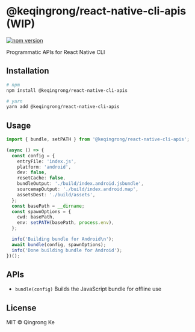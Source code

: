 # @keqingrong/react-native-cli-apis (WIP)

[![npm version](https://img.shields.io/npm/v/@keqingrong/react-native-cli-apis.svg)](https://www.npmjs.com/package/@keqingrong/react-native-cli-apis)

Programmatic APIs for React Native CLI

## Installation

```bash
# npm
npm install @keqingrong/react-native-cli-apis

# yarn
yarn add @keqingrong/react-native-cli-apis
```

## Usage

```ts
import { bundle, setPATH } from '@keqingrong/react-native-cli-apis';

(async () => {
  const config = {
    entryFile: 'index.js',
    platform: 'android',
    dev: false,
    resetCache: false,
    bundleOutput: './build/index.android.jsbundle',
    sourcemapOutput: './build/index.android.map',
    assetsDest: './build/assets',
  };
  const basePath = __dirname;
  const spawnOptions = {
    cwd: basePath,
    env: setPATH(basePath, process.env),
  };

  info('Building bundle for Android\n');
  await bundle(config, spawnOptions);
  info('Done building bundle for Android');
})();
```

## APIs

- `bundle(config)` Builds the JavaScript bundle for offline use

## License

MIT © Qingrong Ke
